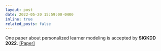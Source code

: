 ```yaml
---
layout: post
date: 2022-05-20 15:59:00-0400
inline: true
related_posts: false
---
```


One paper about personalized learner modeling is accepted by **SIGKDD 2022**. [[Paper]](https://dl.acm.org/doi/10.1145/3534678.3539486)